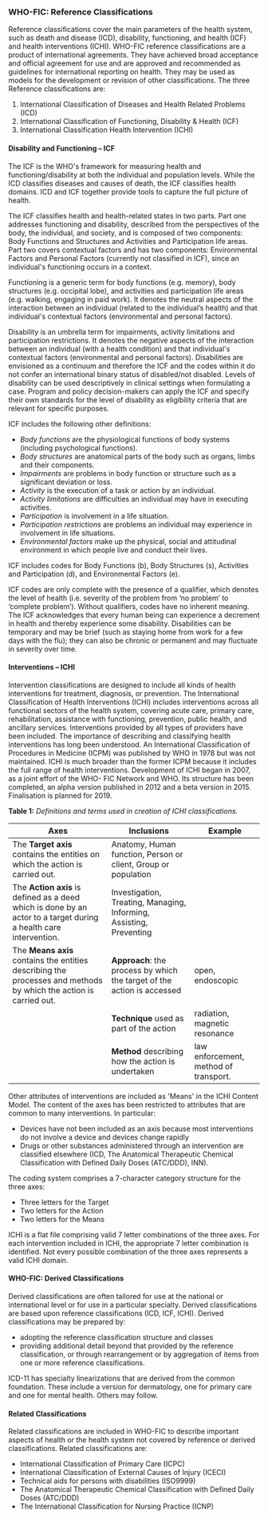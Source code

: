 ###	WHO-FIC: Reference Classifications

Reference classifications cover the main parameters of the health system, such as death and 
disease (ICD), disability, functioning, and health (ICF) and health interventions (ICHI). WHO-FIC 
reference classifications are a product of international agreements. They have achieved broad 
acceptance and official agreement for use and are approved and recommended as guidelines 
for international reporting on health. They may be used as models for the development or 
revision of other classifications. The three Reference classifications are:

1.	International Classification of Diseases and Health Related Problems (ICD)
2.	International Classification of Functioning, Disability & Health (ICF)
3.	International Classification Health Intervention (ICHI)

####	Disability and Functioning – ICF

The ICF is the WHO's framework for measuring health and functioning/disability at both the 
individual and population levels. While the ICD classifies diseases and causes of death, the ICF 
classifies health domains. ICD and ICF together provide tools to capture the full picture of 
health. 

The ICF classifies health and health-related states in two parts. Part one addresses functioning 
and disability, described from the perspectives of the body, the individual, and society, and is 
composed of two components: Body Functions and Structures and Activities and Participation 
life areas.  Part two covers contextual factors and has two components: Environmental Factors 
and Personal Factors (currently not classified in ICF), since an individual's functioning occurs in a 
context. 

Functioning is a generic term for body functions (e.g. memory), body structures (e.g. occipital 
lobe), and activities and participation life areas (e.g. walking, engaging in paid work). It denotes 
the neutral aspects of the interaction between an individual (related to the individual’s health) 
and that individual's contextual factors (environmental and personal factors). 

Disability is an umbrella term for impairments, activity limitations and participation restrictions. 
It denotes the negative aspects of the interaction between an individual (with a health 
condition) and that individual's contextual factors (environmental and personal factors). 
Disabilities are envisioned as a continuum and therefore the ICF and the codes within it do not 
confer an international binary status of disabled/not disabled. Levels of disability can be used 
descriptively in clinical settings when formulating a case. Program and policy decision-makers 
can apply the ICF and specify their own standards for the level of disability as eligibility criteria 
that are relevant for specific purposes. 

ICF includes the following other definitions:
- *Body functions* are the physiological functions of body systems (including psychological 
functions).
-	*Body structures* are anatomical parts of the body such as organs, limbs and their 
components.
-	*Impairments* are problems in body function or structure such as a significant deviation or 
loss.
-	*Activity* is the execution of a task or action by an individual.
-	*Activity limitations* are difficulties an individual may have in executing activities.
-	*Participation* is involvement in a life situation.
-	*Participation restrictions* are problems an individual may experience in involvement in life 
situations.
-	*Environmental factors* make up the physical, social and attitudinal environment in which 
people live and conduct their lives.

ICF includes codes for Body Functions (b), Body Structures (s), Activities and Participation (d), 
and Environmental Factors (e).

ICF codes are only complete with the presence of a qualifier, which denotes the level of 
health (i.e. severity of the problem from ‘no problem’ to ‘complete problem’). Without 
qualifiers, codes have no inherent meaning. The ICF acknowledges that every human being can 
experience a decrement in health and thereby experience some disability. Disabilities can be 
temporary and may be brief (such as staying home from work for a few days with the flu); they 
can also be chronic or permanent and may fluctuate in severity over time.

####	Interventions – ICHI

Intervention classifications are designed to include all kinds of health interventions for 
treatment, diagnosis, or prevention. The International Classification of Health Interventions 
(ICHI) includes interventions across all functional sectors of the health system, covering acute 
care, primary care, rehabilitation, assistance with functioning, prevention, public health, and 
ancillary services. Interventions provided by all types of providers have been included. The 
importance of describing and classifying health interventions has long been understood. An 
International Classification of Procedures in Medicine (ICPM) was published by WHO in 1978 
but was not maintained. ICHI is much broader than the former ICPM because it includes the full 
range of health interventions. Development of ICHI began in 2007, as a joint effort of the WHO-
FIC Network and WHO. Its structure has been completed, an alpha version published in 2012 
and a beta version in 2015. Finalisation is planned for 2019.

**Table 1:** *Definitions and terms used in creation of ICHI classifications.*

|**Axes**|**Inclusions**|**Example**|
|---|---|---|
|The **Target axis** contains the entities on which the action is carried out. |Anatomy, Human function, Person or client, Group or population||
|The **Action axis** is defined as a deed which is done by an actor to a target during a health care intervention. |Investigation, Treating, Managing, Informing, Assisting, Preventing||
|The **Means axis** contains the entities describing the processes and methods by which the action is carried out. |**Approach**: the process by which the target of the action is accessed|open, endoscopic|
||**Technique** used as part of the action|radiation, magnetic resonance|
||**Method** describing how the action is undertaken|law enforcement, method of transport.|

Other attributes of interventions are included as 'Means' in the ICHI Content Model. The 
content of the axes has been restricted to attributes that are common to many interventions. In 
particular:

-	Devices have not been included as an axis because most interventions do not 
involve a device and devices change rapidly
-	Drugs or other substances administered through an intervention are classified elsewhere 
(ICD, The Anatomical Therapeutic Chemical Classification with Defined Daily Doses (ATC/DDD), 
INN).

The coding system comprises a 7-character category structure for the three axes:

-	Three letters for the Target
-	Two letters for the Action
-	Two letters for the Means

ICHI is a flat file comprising valid 7 letter combinations of the three axes. For each intervention included in ICHI, the appropriate 7 letter combination is identified. Not every possible combination of the three axes represents a valid ICHI domain.

####	WHO-FIC: Derived Classifications

Derived classifications are often tailored for use at the national or international level or for use 
in a particular specialty. Derived classifications are based upon reference classifications (ICD, 
ICF, ICHI). Derived classifications may be prepared by:
-	adopting the reference classification structure and classes
-	providing additional detail beyond that provided by the reference classification, or through rearrangement or by aggregation of items from one or more reference classifications.

ICD-11 has specialty linearizations that are derived from the common foundation. These include a version for dermatology, one for primary care and one for mental health. Others may follow.

####	Related Classifications

Related classifications are included in WHO-FIC to describe important aspects of health or the 
health system not covered by reference or derived classifications. Related classifications are:

- International Classification of Primary Care (ICPC)
- International Classification of External Causes of Injury (ICECI)
- Technical aids for persons with disabilities (ISO9999)
- The Anatomical Therapeutic Chemical Classification with Defined Daily Doses (ATC/DDD)
- The International Classification for Nursing Practice (ICNP)

